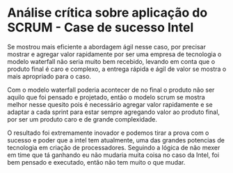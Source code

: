# Análise crítica sobre aplicação do SCRUM - Case de sucesso Intel

 Se mostrou mais eficiente a abordagem ágil nesse caso, por precisar mostrar e agregar valor rapidamente por ser uma empresa de tecnologia o modelo waterfall não seria muito bem recebido, levando em conta que o produto final é caro e complexo, a entrega rápida e ágil de valor se mostra o mais apropriado para o caso.
 
 Com o modelo waterfall poderia acontecer de no final o produto não ser aquilo que foi pensado e projetado, então o modelo scrum se mostra melhor nesse quesito pois é necessário agregar valor rapidamente e se adaptar a cada sprint para estar sempre agregando valor ao produto final, por ser um produto caro e de grande complexidade.

 O resultado foi extremamente inovador e podemos tirar a prova com o sucesso e poder que a intel tem atualmente, uma das grandes potencias de tecnologia em criação de processadores. Seguindo a lógica de não mexer em time que tá ganhando eu não mudaria muita coisa no caso da Intel, foi bem pensado e executado, então não tem muito o que mudar.
